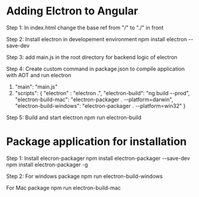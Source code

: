 # Adding Elctron to Angular

Step 1:
In index.html change the base ref from "/" to "./" in front
<base href="./">

Step 2:
Install electron in developement environment
npm install electron --save-dev

Step 3:
add main.js in the root directory for backend logic of electron

Step 4:
Create custom command in package.json to compile application with AOT and run electron

1. "main": "main.js"
2. "scripts": {
    "electron" : "electron .",
    "electron-build": "ng build --prod",
    "electron-build-mac": "electron-packager . --platform=darwin",
    "electron-build-windows": "electron-packager . --platform=win32"
}

Step 5:
Build and start electron
npm run electron-build

# Package application for installation

Step 1:
Install elecron-packager
npm install electron-packager --save-dev
npm install electron-packager -g

Step 2:
For windows package
npm run electron-build-windows

For Mac package
npm run electron-build-mac
